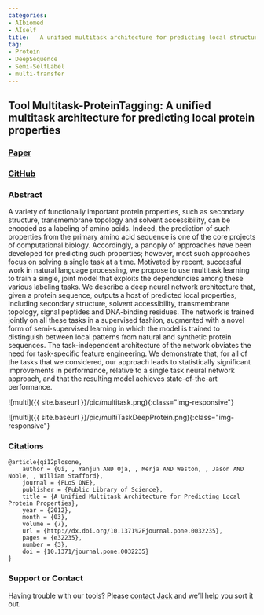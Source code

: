```yaml
---
categories:
- AIbiomed
- AIself
title:   A unified multitask architecture for predicting local structural properties on proteins
tag:
- Protein
- DeepSequence 
- Semi-SelfLabel 
- multi-transfer
---
```


<a name="multiprotein"></a>
## Tool Multitask-ProteinTagging: A unified multitask architecture for predicting local protein properties

### [Paper](http://journals.plos.org/plosone/article?id=10.1371/journal.pone.0032235)


### [GitHub](https://github.com/DeepLearning4BioSeqText/Paper12-PlosOne-DeepProteinMultitaskTagging)



### Abstract
A variety of functionally important protein properties, such as secondary structure, transmembrane topology and solvent accessibility, can be encoded as a labeling of amino acids. Indeed, the prediction of such properties from the primary amino acid sequence is one of the core projects of computational biology. Accordingly, a panoply of approaches have been developed for predicting such properties; however, most such approaches focus on solving a single task at a time. Motivated by recent, successful work in natural language processing, we propose to use <italic>multitask learning</italic> to train a single, joint model that exploits the dependencies among these various labeling tasks. We describe a deep neural network architecture that, given a protein sequence, outputs a host of predicted local properties, including secondary structure, solvent accessibility, transmembrane topology, signal peptides and DNA-binding residues. The network is trained jointly on all these tasks in a supervised fashion, augmented with a novel form of semi-supervised learning in which the model is trained to distinguish between local patterns from natural and synthetic protein sequences. The task-independent architecture of the network obviates the need for task-specific feature engineering. We demonstrate that, for all of the tasks that we considered, our approach leads to statistically significant improvements in performance, relative to a single task neural network approach, and that the resulting model achieves state-of-the-art performance.



![multi]({{ site.baseurl }}/pic/multitask.png){:class="img-responsive"}

![multi]({{ site.baseurl }}/pic/multiTaskDeepProtein.png){:class="img-responsive"}


### Citations

```
@article{qi12plosone,
    author = {Qi, , Yanjun AND Oja, , Merja AND Weston, , Jason AND Noble, , William Stafford},
    journal = {PLoS ONE},
    publisher = {Public Library of Science},
    title = {A Unified Multitask Architecture for Predicting Local Protein Properties},
    year = {2012},
    month = {03},
    volume = {7},
    url = {http://dx.doi.org/10.1371%2Fjournal.pone.0032235},
    pages = {e32235},
    number = {3},
    doi = {10.1371/journal.pone.0032235}
}        
```


### Support or Contact

Having trouble with our tools? Please [contact Jack](mailto:jacklanchantin@gmail.com) and we’ll help you sort it out.
